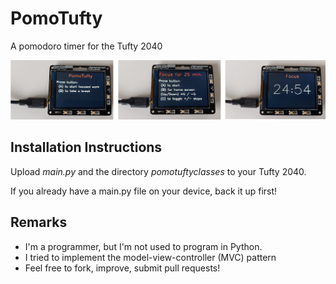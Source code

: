 # PomoTufty

A pomodoro timer for the Tufty 2040

![Screenshots](./Pomotufty.png)

## Installation Instructions

Upload <em>main.py</em> and the directory <em>pomotuftyclasses</em> to your Tufty 2040.

If you already have a main.py file on your device, back it up first!

## Remarks

 * I'm a programmer, but I'm not used to program in Python.
 * I tried to implement the model-view-controller (MVC) pattern
 * Feel free to fork, improve, submit pull requests!

